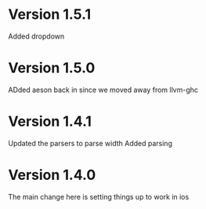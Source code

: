 # Version 1.5.1
Added dropdown
# Version 1.5.0
ADded aeson back in since we moved away from llvm-ghc
# Version 1.4.1
Updated the parsers to parse width
Added <auto-input> parsing
# Version 1.4.0

The main change here is setting things up to work
in ios
